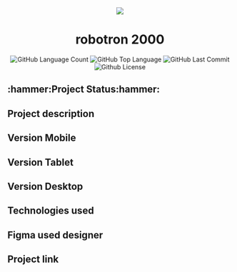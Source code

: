 
<div align="center">
<img src="https://raw.githubusercontent.com/Guilbertoliveira/Robotron/main/img/favicon.ico">
<h1> robotron 2000 </h1>
<img alt="GitHub Language Count" src="https://img.shields.io/github/languages/count/Guilbertoliveira/Robotron" />
<img alt="GitHub Top Language" src="https://img.shields.io/github/languages/top/Guilbertoliveira/Robotron" />
<img alt="GitHub Last Commit" src="https://img.shields.io/github/last-commit/Guilbertoliveira/Robotron" />
<img alt="Github License" src="https://img.shields.io/github/license/Guilbertoliveira/Robotron" /></div>
<h2 id="status-do-projeto">:hammer:Project Status:hammer:</h2>
<h2 id="descricao-projeto">Project description</h2>

<h2 id="versaomobile">Version Mobile</h2>

<h2>Version Tablet</h2>

<h2>Version Desktop</h2>

<h2>Technologies used</h2>
    
<h2> Figma used designer </h2>

<h2> Project link </h2>
